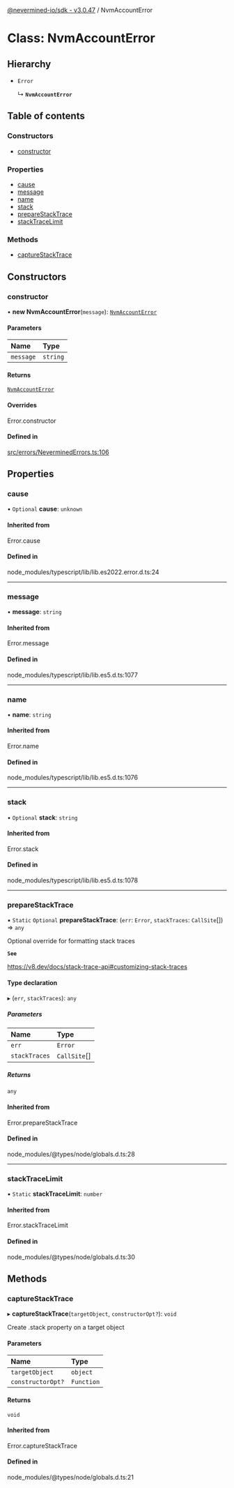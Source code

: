 [@nevermined-io/sdk - v3.0.47](../code-reference.md) / NvmAccountError

# Class: NvmAccountError

## Hierarchy

- `Error`

  ↳ **`NvmAccountError`**

## Table of contents

### Constructors

- [constructor](NvmAccountError.md#constructor)

### Properties

- [cause](NvmAccountError.md#cause)
- [message](NvmAccountError.md#message)
- [name](NvmAccountError.md#name)
- [stack](NvmAccountError.md#stack)
- [prepareStackTrace](NvmAccountError.md#preparestacktrace)
- [stackTraceLimit](NvmAccountError.md#stacktracelimit)

### Methods

- [captureStackTrace](NvmAccountError.md#capturestacktrace)

## Constructors

### constructor

• **new NvmAccountError**(`message`): [`NvmAccountError`](NvmAccountError.md)

#### Parameters

| Name      | Type     |
| :-------- | :------- |
| `message` | `string` |

#### Returns

[`NvmAccountError`](NvmAccountError.md)

#### Overrides

Error.constructor

#### Defined in

[src/errors/NeverminedErrors.ts:106](https://github.com/nevermined-io/sdk-js/blob/9fd2122cb8a365d3b370fc0dbe1796198ecfa3b3/src/errors/NeverminedErrors.ts#L106)

## Properties

### cause

• `Optional` **cause**: `unknown`

#### Inherited from

Error.cause

#### Defined in

node_modules/typescript/lib/lib.es2022.error.d.ts:24

---

### message

• **message**: `string`

#### Inherited from

Error.message

#### Defined in

node_modules/typescript/lib/lib.es5.d.ts:1077

---

### name

• **name**: `string`

#### Inherited from

Error.name

#### Defined in

node_modules/typescript/lib/lib.es5.d.ts:1076

---

### stack

• `Optional` **stack**: `string`

#### Inherited from

Error.stack

#### Defined in

node_modules/typescript/lib/lib.es5.d.ts:1078

---

### prepareStackTrace

▪ `Static` `Optional` **prepareStackTrace**: (`err`: `Error`, `stackTraces`: `CallSite`[]) => `any`

Optional override for formatting stack traces

**`See`**

https://v8.dev/docs/stack-trace-api#customizing-stack-traces

#### Type declaration

▸ (`err`, `stackTraces`): `any`

##### Parameters

| Name          | Type         |
| :------------ | :----------- |
| `err`         | `Error`      |
| `stackTraces` | `CallSite`[] |

##### Returns

`any`

#### Inherited from

Error.prepareStackTrace

#### Defined in

node_modules/@types/node/globals.d.ts:28

---

### stackTraceLimit

▪ `Static` **stackTraceLimit**: `number`

#### Inherited from

Error.stackTraceLimit

#### Defined in

node_modules/@types/node/globals.d.ts:30

## Methods

### captureStackTrace

▸ **captureStackTrace**(`targetObject`, `constructorOpt?`): `void`

Create .stack property on a target object

#### Parameters

| Name              | Type       |
| :---------------- | :--------- |
| `targetObject`    | `object`   |
| `constructorOpt?` | `Function` |

#### Returns

`void`

#### Inherited from

Error.captureStackTrace

#### Defined in

node_modules/@types/node/globals.d.ts:21

